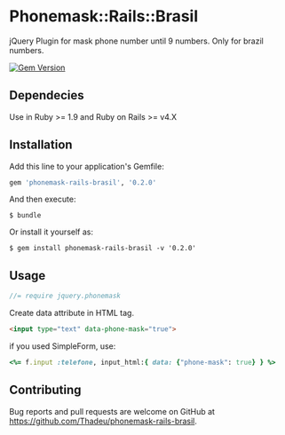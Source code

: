 # Phonemask::Rails::Brasil

jQuery Plugin for mask phone number until 9 numbers.
Only for brazil numbers.

[![Gem Version](https://badge.fury.io/rb/phonemask-rails-brasil.svg)](https://badge.fury.io/rb/phonemask-rails-brasil)

## Dependecies

Use in Ruby >= 1.9 and Ruby on Rails >= v4.X

## Installation

Add this line to your application's Gemfile:

```ruby
gem 'phonemask-rails-brasil', '0.2.0'
```

And then execute:

    $ bundle

Or install it yourself as:

    $ gem install phonemask-rails-brasil -v '0.2.0'

## Usage

```javascript
//= require jquery.phonemask
```
Create data attribute in HTML tag.

```html
<input type="text" data-phone-mask="true">
```

if you used SimpleForm, use:
```ruby
<%= f.input :telefone, input_html:{ data: {"phone-mask": true} } %>
```

## Contributing

Bug reports and pull requests are welcome on GitHub at https://github.com/Thadeu/phonemask-rails-brasil.
